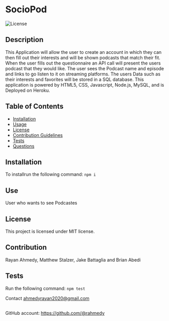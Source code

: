 # SocioPod
      
    
![License](https://img.shields.io/badge/License-MIT-blue.svg)
## Description
This Application will allow the user to create an account in which they can then fill out their interests and will be shown podcasts that match their fit. When the user fills out the questionnaire an API call will present the users podcast that they would like. The user sees the Podcast name and episode and links to go listen to it on streaming platforms. The users Data such as their interests and favorites will be stored in a SQL database. This application is powered by HTML5, CSS, Javascript, Node.js, MySQL, and is Deployed on Heroku.
## Table of Contents
* [Installation](#installation)
* [Usage](#usage)
* [License](#license)
* [Contribution Guidelines](#contribution-guidelines)
* [Tests](#tests)
* [Questions](#questions)
## Installation
To installrun the following command:
``` npm i ```
## Use
User who wants to see Podcastes 
## License
This project is licensed under MIT license.
## Contribution 
Rayan Ahmedy, Matthew Stalzer, Jake Battaglia and Brian Abedi
## Tests
Run the following command:
``` npm test ```


Contact ahmedyrayan2020@gmail.com
##
GitHub account:  https://github.com/@rahmedy
